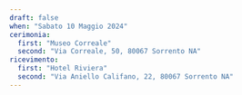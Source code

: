 ```yaml
---
draft: false
when: "Sabato 10 Maggio 2024"
cerimonia:
  first: "Museo Correale"
  second: "Via Correale, 50, 80067 Sorrento NA"
ricevimento:
  first: "Hotel Riviera"
  second: "Via Aniello Califano, 22, 80067 Sorrento NA"
---
```

